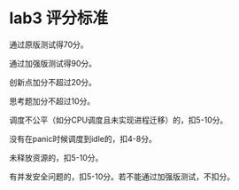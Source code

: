 # lab3 评分标准

通过原版测试得70分。

通过加强版测试得90分。

创新点加分不超过20分。

思考题加分不超过10分。

调度不公平（如分CPU调度且未实现进程迁移）的，扣5-10分。

没有在panic时候调度到idle的，扣4-8分。

未释放资源的，扣5-10分。

有并发安全问题的，扣5-10分。若不能通过加强版测试，不扣分。




